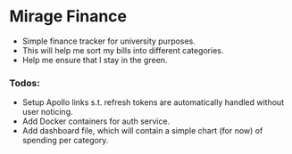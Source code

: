 # Mirage Finance



- Simple finance tracker for university purposes. 
- This will help me sort my bills into different categories.
- Help me ensure that I stay in the green.



### Todos:
- Setup Apollo links s.t. refresh tokens are automatically handled without user noticing.
- Add Docker containers for auth service.
- Add dashboard file, which will contain a simple chart (for now) of spending per category.
